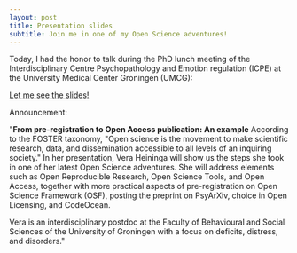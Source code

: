 ```yaml
---
layout: post
title: Presentation slides
subtitle: Join me in one of my Open Science adventures! 
---
```


Today, I had the honor to talk during the PhD lunch meeting of the Interdisciplinary Centre Psychopathology and Emotion regulation (ICPE) at the  University Medical Center Groningen (UMCG):

[Let me see the slides!](https://mfr.osf.io/render?url=https%3A%2F%2Fosf.io%2F7e5nt%2Fdownload)

Announcement:

"**From pre-registration to Open Access publication: An example**
According to the FOSTER taxonomy, "Open science is the movement to make scientific research, data, and dissemination accessible to all levels of an inquiring society." In her presentation, Vera Heininga will show us the steps she took in one of her latest Open Science adventures. She will address elements such as Open Reproducible Research, Open Science Tools, and Open Access, together with more practical aspects of pre-registration on Open Science Framework (OSF), posting the preprint on PsyArXiv, choice in Open Licensing, and CodeOcean.

Vera is an interdisciplinary postdoc at the Faculty of Behavioural and Social Sciences of the University of Groningen with a focus on deficits, distress, and disorders."


